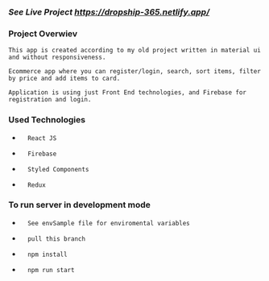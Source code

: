 ### ***See Live Project https://dropship-365.netlify.app/***



### **Project Overwiev**

    This app is created according to my old project written in material ui and without responsiveness.
    
    Ecommerce app where you can register/login, search, sort items, filter by price and add items to card.

    Application is using just Front End technologies, and Firebase for registration and login. 


### **Used Technologies** 
-       React JS
-       Firebase
-       Styled Components
-       Redux


### **To run server in development mode**
-       See envSample file for enviromental variables
-       pull this branch
-       npm install
-       npm run start

